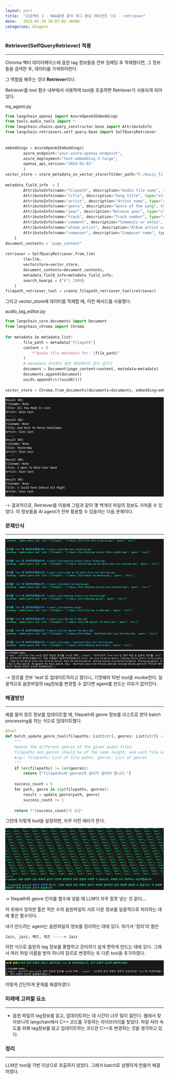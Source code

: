 ```yaml
---
layout: post
title:  "프로젝트 1 - RAG활용 음악 태그 편집 에이전트 (3) - retriever"
date:   2025-05-30 10:07:02 +0900
categories: AIagent
---
```


### Retriever(SelfQueryRetriever) 적용
---

Chroma 벡터 데이터베이스에 음원 tag 정보들을 전부 임베딩 후 적재했다면, 그 정보들을 검색한 후, 데이터를 가져와야한다. 

그 역할을 해주는 것이 **Retriever**이다. 

Retriever를 tool 함수 내부에서 사용하여 tool을 호출하면 Retriever가 사용되게 되어있다. 

my_agent.py
```python
from langchain_openai import AzureOpenAIEmbeddings
from tools.audio_tools import *
from langchain.chains.query_constructor.base import AttributeInfo
from langchain.retrievers.self_query.base import SelfQueryRetriever


embeddings = AzureOpenAIEmbeddings(
        azure_endpoint="your-azure-openai-endpoint",
        azure_deployment="text-embedding-3-large",
        openai_api_version="2024-02-01"
        )
vector_store = store_metadata_in_vector_store(folder_path="F:/music_files", embeddings=embeddings)

metadata_field_info  = [
        AttributeInfo(name="filepath", description="Audio file name", type="string"),
        AttributeInfo(name="title", description="Song title", type="string"),
        AttributeInfo(name="artist", description="Artist name", type="string"),
        AttributeInfo(name="genre", description="Genre of the song", type="string"),
        AttributeInfo(name="year", description="Release year", type="string"),
        AttributeInfo(name="track", description="Track number", type="string"),
        AttributeInfo(name="comment", description="Comments or notes", type="string"),
        AttributeInfo(name="album_artist", description="Album artist name", type="string"),
        AttributeInfo(name="composer", description="Composer name", type="string"),
    ]
document_contents = "page_content"

retriever = SelfQueryRetriever.from_llm(
        llm=llm,
        vectorstore=vector_store,
        document_contents=document_contents,
        metadata_field_info=metadata_field_info,
        search_kwargs = {"k": 2000}
    )
filepath_retriever_tool = create_filepath_retriever_tool(retriever)
```

그리고 vector_store에 데이터를 적재할 때, 이런 메서드를 사용했다.

audio_tag_editor.py
```python
from langchain_core.documents import Document
from langchain_chroma import Chroma

for metadata in metadata_list:
        file_path = metadata["filepath"]
        content = (
            f"Audio file metadata for: {file_path}"
        )
        # metadata 인자로도 원본 메타데이터 같이 넘기기
        document = Document(page_content=content, metadata=metadata)
        documents.append(document)
        uuids.append(str(uuid4()))

vector_store = Chroma.from_documents(documents=documents, embedding=embeddings)
```

![](/assets/20250530070731.png)

-> 결과적으로, Retriever를 이용해 그림과 같이 몇 백개의 파일의 정보도 가져올 수 있었다. 이 정보들을 AI agent가 전부 활용할 수 있을까는 다음 문제이다.


### 문제인식
---

![](/assets/20250602062125.png)
![](/assets/20250602062144.png)

-> 장르를 전부 'test'로 업데이트하라고 했더니, 기껏해야 10번 tool을 invoke한다. 일괄적으로 음원파일의 tag정보를 변경할 수 없다면 agent를 만드는 이유가 없어진다.


### 해결방안
---

예를 들어 장르 정보를 업데이트할 때, filepath와 genre 정보를 리스트로 받아 batch processing을 하는 식으로 업데이트했다. 

```python
@tool
def batch_update_genre_tool(filepaths: List[str], genres: List[str]) -> str:
    """
    Update the different genres of the given audio files.
    filepaths and genres should be of the same length, and each file will be updated with the corresponding genre.
    Args: filepaths: List of file paths, genres: List of genres
    """
    if len(filepaths) != len(genres):
        return ["filepaths와 genres의 길이가 같아야 합니다."]
    
    success_count = 0
    for path, genre in zip(filepaths, genres):
        result = update_genre(path, genre)
        success_count += 1
        
    return f"{success_count}개 성공"
```

그런데 이렇게 tool을 설정하면, 자꾸 이런 에러가 뜬다. 

![](/assets/20250602065657.png)

-> filepath와 genre 인자를 함수에 넣을 때 LLM이 자꾸 잘못 넣는 것 같다....

저 위에서 정의한 툴은 적은 수의 음원파일의 서로 다른 정보를 일괄적으로 처리하는 데에 좋은 함수이다. 

내가 만드려는 agent는 음원파일의 정보를 정리하는 데에 있다. 여기서 '정리'라 함은 
```
Jazz, jazz, 째즈, 재즈 -----> Jazz
```
이런 식으로 음원의 tag 정보를 통합하고 관리하기 쉽게 편하게 만드는 데에 있다. 그래서 여러 파일 이름을 받아 하나의 장르로 변경하는 또 다른 tool을 추가하였다. 

![](/assets/20250602071412.png)

이렇게 간단하게 문제를 해결하였다.



### 미래에 고려할 요소
---

 - 음원 파일의 tag정보를 읽고, 업데이트하는 데 시간이 너무 많이 걸린다. 웹에서 찾아보니까 langchain에서 C++ 코드를 구동하는 라이브러리를 찾았다. 파일 처리 속도를 위해 tag정보를 읽고 업데이트하는 코드만 C++로 변경하는 것을 생각하고 있다. 


### 정리
---

LLM은 tool을 11번 이상으로 호출하지 않았다. 그래서 batch로 실행하게 만들어 해결하였다.